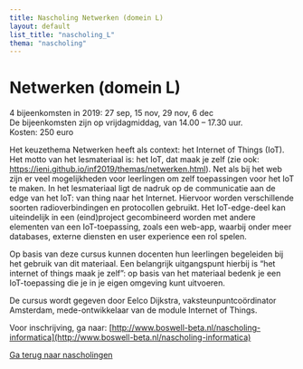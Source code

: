 ```yaml
---
title: Nascholing Netwerken (domein L)
layout: default
list_title: "nascholing_L"
thema: "nascholing"
---
```


# Netwerken (domein L)

4 bijeenkomsten in 2019: 27 sep, 15 nov, 29 nov, 6 dec <br>
De bijeenkomsten zijn op vrijdagmiddag, van 14.00 – 17.30 uur. <br>
Kosten: 250 euro

Het keuzethema Netwerken heeft als context: het Internet of Things (IoT). Het motto van het lesmateriaal is: het IoT, dat maak je zelf (zie ook: https://ieni.github.io/inf2019/themas/netwerken.html). Net als bij het web zijn er veel mogelijkheden voor leerlingen om zelf toepassingen voor het IoT te maken. In het lesmateriaal ligt de nadruk op de communicatie aan de edge van het IoT: van thing naar het Internet. Hiervoor worden verschillende soorten radioverbindingen en protocollen gebruikt. Het IoT-edge-deel kan uiteindelijk in een (eind)project gecombineerd worden met andere elementen van een IoT-toepassing, zoals een web-app, waarbij onder meer databases, externe diensten en user experience een rol spelen.

Op basis van deze cursus kunnen docenten hun leerlingen begeleiden bij het gebruik van dit materiaal. Een belangrijk uitgangspunt hierbij is “het internet of things maak je zelf”: op basis van het materiaal bedenk je een IoT-toepassing die je in je eigen omgeving kunt uitvoeren.

De cursus wordt gegeven door Eelco Dijkstra, vaksteunpuntcoördinator Amsterdam, mede-ontwikkelaar van de module Internet of Things.

Voor inschrijving, ga naar: [http://www.boswell-beta.nl/nascholing-informatica](http://www.boswell-beta.nl/nascholing-informatica)

[Ga terug naar nascholingen]({{site.baseurl}}/nascholing)
